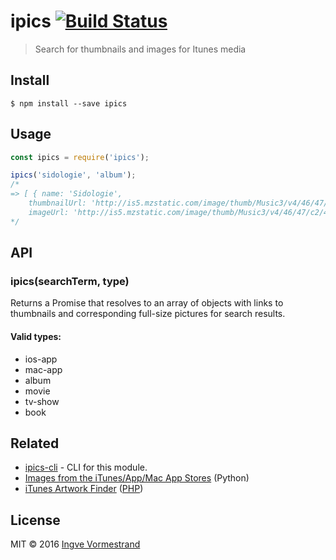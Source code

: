 # ipics [![Build Status](https://travis-ci.org/ingve/ipics.svg?branch=master)](https://travis-ci.org/ingve/ipics)

> Search for thumbnails and images for Itunes media

## Install

```
$ npm install --save ipics
```

## Usage

```js
const ipics = require('ipics');

ipics('sidologie', 'album');
/*
=> [ { name: 'Sidologie',
    thumbnailUrl: 'http://is5.mzstatic.com/image/thumb/Music3/v4/46/47/c2/4647c28d-d4d1-6e3b-a9f4-1b87b749b3a3/source/100x100bb.jpg',
    imageUrl: 'http://is5.mzstatic.com/image/thumb/Music3/v4/46/47/c2/4647c28d-d4d1-6e3b-a9f4-1b87b749b3a3/source/600x600bb.jpg' } ]
*/
```

## API

### ipics(searchTerm, type)

Returns a Promise that resolves to an array of objects with links to thumbnails and corresponding full-size pictures for search results.

#### Valid types:

- ios-app
- mac-app
- album
- movie
- tv-show
- book

## Related

- [ipics-cli](https://github.com/ingve/ipics-cli) - CLI for this module.
- [Images from the iTunes/App/Mac App Stores](http://leancrew.com/all-this/2016/03/images-from-the-itunes-app-mac-app-stores/) (Python)
- [iTunes Artwork Finder](https://bendodson.com/projects/itunes-artwork-finder/) ([PHP](https://github.com/bendodson/itunes-artwork-finder))

## License

MIT © 2016 [Ingve Vormestrand](https://github.com/ingve)

